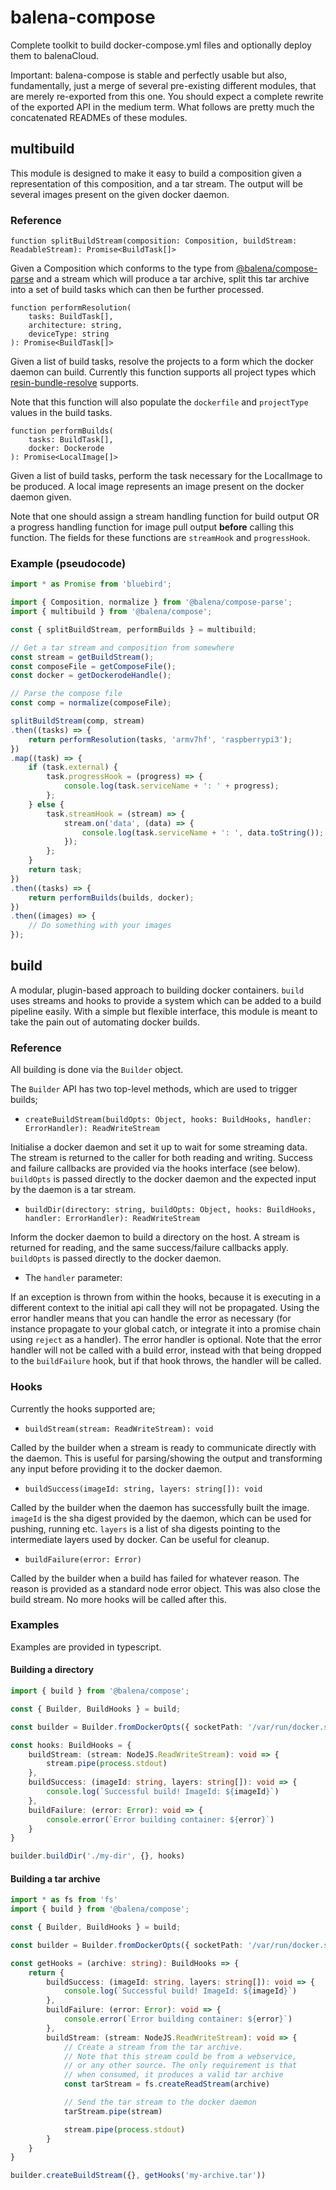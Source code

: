 # balena-compose

Complete toolkit to build docker-compose.yml files and optionally deploy them to balenaCloud.

Important: balena-compose is stable and perfectly usable but also, fundamentally, just a merge of several pre-existing different modules, that are merely re-exported from this one. You should expect a complete rewrite of the exported API in the medium term. What follows are pretty much the concatenated READMEs of these modules.


## multibuild

This module is designed to make it easy to build a composition given a
representation of this composition, and a tar stream. The output will be several
images present on the given docker daemon.

### Reference

```
function splitBuildStream(composition: Composition, buildStream: ReadableStream): Promise<BuildTask[]>
```

Given a Composition which conforms to the type from
[@balena/compose-parse](https://github.com/balena-io-modules/balena-compose-parse)
and a stream which will produce a tar archive, split this tar archive into a set
of build tasks which can then be further processed.

```
function performResolution(
	tasks: BuildTask[],
	architecture: string,
	deviceType: string
): Promise<BuildTask[]>
```

Given a list of build tasks, resolve the projects to a form which the docker
daemon can build. Currently this function supports all project types which
[resin-bundle-resolve](https://github.com/resin-io-modules/resin-bundle-resolve)
supports.

Note that this function will also populate the `dockerfile` and `projectType`
values in the build tasks.

```
function performBuilds(
	tasks: BuildTask[],
	docker: Dockerode
): Promise<LocalImage[]>
```

Given a list of build tasks, perform the task necessary for the LocalImage to be
produced. A local image represents an image present on the docker daemon given.

Note that one should assign a stream handling function for build output OR a
progress handling function for image pull output **before** calling this
function. The fields for these functions are `streamHook` and `progressHook`.

### Example (pseudocode)

```typescript
import * as Promise from 'bluebird';

import { Composition, normalize } from '@balena/compose-parse';
import { multibuild } from '@balena/compose';

const { splitBuildStream, performBuilds } = multibuild;

// Get a tar stream and composition from somewhere
const stream = getBuildStream();
const composeFile = getComposeFile();
const docker = getDockerodeHandle();

// Parse the compose file
const comp = normalize(composeFile);

splitBuildStream(comp, stream)
.then((tasks) => {
	return performResolution(tasks, 'armv7hf', 'raspberrypi3');
})
.map((task) => {
	if (task.external) {
		task.progressHook = (progress) => {
			console.log(task.serviceName + ': ' + progress);
		};
	} else {
		task.streamHook = (stream) => {
			stream.on('data', (data) => {
				console.log(task.serviceName + ': ', data.toString());
			});
		};
	}
	return task;
})
.then((tasks) => {
	return performBuilds(builds, docker);
})
.then((images) => {
	// Do something with your images
});

```

## build

A modular, plugin-based approach to building docker containers. `build` uses streams and hooks to provide a system which can be added to a build pipeline easily. With a simple but flexible interface, this module is meant to take the pain out of automating docker builds.

### Reference

All building is done via the `Builder` object.

The `Builder` API has two top-level methods, which are used to trigger builds;

* `createBuildStream(buildOpts: Object, hooks: BuildHooks, handler: ErrorHandler): ReadWriteStream`

Initialise a docker daemon and set it up to wait for some streaming data. The stream is returned to the caller for both reading and writing. Success and failure callbacks are provided via the hooks interface (see below). `buildOpts` is passed directly to the docker daemon and the expected input by the daemon is a tar stream.

* `buildDir(directory: string, buildOpts: Object, hooks: BuildHooks, handler: ErrorHandler): ReadWriteStream`

Inform the docker daemon to build a directory on the host. A stream is returned for reading, and the same success/failure callbacks apply. `buildOpts` is passed directly to the docker daemon.

* The `handler` parameter:

If an exception is thrown from within the hooks, because it is executing in a different context to the initial api call they will not be propagated. Using the error handler means that you can handle the error as necessary (for instance propagate to your global catch, or integrate it into a promise chain using `reject` as a handler). The error handler is optional. Note that the error handler will not be called with a build error, instead with that being dropped to the `buildFailure` hook, but if that hook throws, the handler will be called.

### Hooks

Currently the hooks supported are;

* `buildStream(stream: ReadWriteStream): void`

Called by the builder when a stream is ready to communicate directly with the daemon. This is useful for parsing/showing the output and transforming any input before providing it to the docker daemon.

* `buildSuccess(imageId: string, layers: string[]): void`

Called by the builder when the daemon has successfully built the image. `imageId` is the sha digest provided by the daemon, which can be used for pushing, running etc. `layers` is a list of sha digests pointing to the intermediate layers used by docker. Can be useful for cleanup.

* `buildFailure(error: Error)`

Called by the builder when a build has failed for whatever reason. The reason is provided as a standard node error object. This was also close the build stream. No more hooks will be called after this.

### Examples

Examples are provided in typescript.

#### Building a directory

```typescript
import { build } from '@balena/compose';

const { Builder, BuildHooks } = build;

const builder = Builder.fromDockerOpts({ socketPath: '/var/run/docker.sock' })

const hooks: BuildHooks = {
	buildStream: (stream: NodeJS.ReadWriteStream): void => {
		stream.pipe(process.stdout)
	},
	buildSuccess: (imageId: string, layers: string[]): void => {
		console.log(`Successful build! ImageId: ${imageId}`)
	},
	buildFailure: (error: Error): void => {
		console.error(`Error building container: ${error}`)
	}
}

builder.buildDir('./my-dir', {}, hooks)
```

#### Building a tar archive

```typescript
import * as fs from 'fs'
import { build } from '@balena/compose';

const { Builder, BuildHooks } = build;

const builder = Builder.fromDockerOpts({ socketPath: '/var/run/docker.sock' })

const getHooks = (archive: string): BuildHooks => {
	return {
		buildSuccess: (imageId: string, layers: string[]): void => {
			console.log(`Successful build! ImageId: ${imageId}`)
		},
		buildFailure: (error: Error): void => {
			console.error(`Error building container: ${error}`)
		},
		buildStream: (stream: NodeJS.ReadWriteStream): void => {
			// Create a stream from the tar archive.
			// Note that this stream could be from a webservice,
			// or any other source. The only requirement is that
			// when consumed, it produces a valid tar archive
			const tarStream = fs.createReadStream(archive)

			// Send the tar stream to the docker daemon
			tarStream.pipe(stream)

			stream.pipe(process.stdout)
		}
	}
}

builder.createBuildStream({}, getHooks('my-archive.tar'))
```
